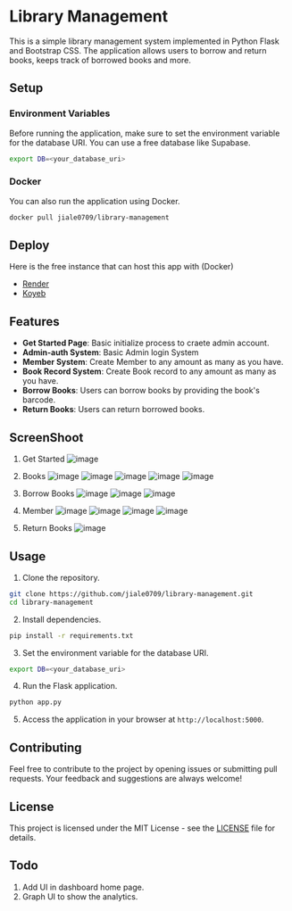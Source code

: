 # Library Management

This is a simple library management system implemented in Python Flask and Bootstrap CSS. The application allows users to borrow and return books, keeps track of borrowed books and more.

## Setup

### Environment Variables

Before running the application, make sure to set the environment variable for the database URI. You can use a free database like Supabase.

```bash
export DB=<your_database_uri>
```

### Docker

You can also run the application using Docker.

```bash
docker pull jiale0709/library-management
```

## Deploy
Here is the free instance that can host this app with (Docker)
- [Render](render.com)
- [Koyeb](koyeb.com)

## Features
- **Get Started Page**: Basic initialize process to craete admin account.
- **Admin-auth System**: Basic Admin login System
- **Member System**: Create Member to any amount as many as you have.
- **Book Record System**: Create Book record to any amount as many as you have.
- **Borrow Books**: Users can borrow books by providing the book's barcode.
- **Return Books**: Users can return borrowed books.

## ScreenShoot
1. Get Started
![image](screenshoots/init.png)

2. Books
![image](screenshoots/books_list.png)
![image](screenshoots/del_book.png)
![image](screenshoots/new_book1.png)
![image](screenshoots/new_book2.png)
![image](screenshoots/update_book.png)

3. Borrow Books
![image](screenshoots/borrow_books_books_borrowed.png)
![image](screenshoots/borrow_books_id.png)
![image](screenshoots/borrow_books_no_books_borrowed.png)

4. Member
![image](screenshoots/delete_mem.png)
![image](screenshoots/mem_list.png)
![image](screenshoots/update_mem.png)
![image](screenshoots/new_mem.png)

5. Return Books
![image](screenshoots/return_books.png)



## Usage

1. Clone the repository.

```bash
git clone https://github.com/jiale0709/library-management.git
cd library-management
```

2. Install dependencies.

```bash
pip install -r requirements.txt
```

3. Set the environment variable for the database URI.

```bash
export DB=<your_database_uri>
```

4. Run the Flask application.

```bash
python app.py
```

5. Access the application in your browser at `http://localhost:5000`.

## Contributing

Feel free to contribute to the project by opening issues or submitting pull requests. Your feedback and suggestions are always welcome!

## License

This project is licensed under the MIT License - see the [LICENSE](LICENSE) file for details.

## Todo
1. Add UI in dashboard home page.
2. Graph UI to show the analytics.
